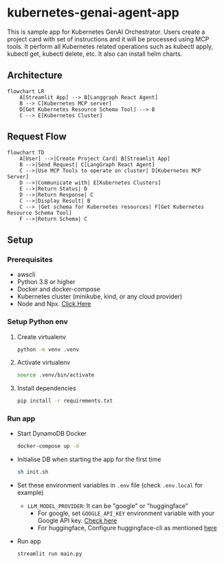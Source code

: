 # kubernetes-genai-agent-app
This is sample app for Kubernetes GenAI Orchestrator. Users create a project card with set of instructions and it will be processed using MCP tools. It perform all Kubernetes related operations such as kubectl apply, kubectl get, kubectl delete, etc. It also can install helm charts. 

## Architecture
```mermaid
flowchart LR
    A[Streamlit App] --> B[Langgraph React Agent]
    B --> C[Kubernetes MCP server]
    D[Get Kubernetes Resource Schema Tool] --> B
    C --> E[Kubernetes Cluster]

```

## Request Flow
```mermaid
flowchart TD
    A[User] -->|Create Project Card| B[Streamlit App]
    B -->|Send Request| C[LangGraph React Agent]
    C -->|Use MCP Tools to operate on cluster| D[Kubernetes MCP Server]
    D -->|Communicate with| E[Kubernetes Clusters]
    E -->|Return Status| D
    D -->|Return Response| C
    C -->|Display Result| B
    C --> |Get schema for Kubernetes resources| F[Get Kubernetes Resource Schema Tool]
    F -->|Return Schema| C
```

## Setup
### Prerequisites
- awscli
- Python 3.8 or higher
- Docker and docker-compose
- Kubernetes cluster (minikube, kind, or any cloud provider)
- Node and Npx. [Click Here](https://nodejs.org/en/download)

### Setup Python env
1. Create virtualenv
    ```bash
    python -m venv .venv
    ```
2. Activate virtualenv
    ```bash
    source .venv/bin/activate
    ```
3. Install dependencies
    ```bash
    pip install -r requirements.txt
    ```

### Run app
- Start DynamoDB Docker
    ```bash
    docker-compose up -d
    ```

- Initialise DB when starting the app for the first time
    ```bash
    sh init.sh

    ```
- Set these environment variables in `.env` file (check `.env.local` for example)
  - `LLM_MODEL_PROVIDER`: It can be "google" or "huggingface"
    - For google, set `GOOGLE_API_KEY` environment variable with your Google API key. [Check here](https://aistudio.google.com/apikey)
    - For huggingface, Configure huggingface-cli as mentioned [here](https://huggingface.co/docs/huggingface_hub/en/guides/cli#command-line-interface-cli)

- Run app
    ```bash
    streamlit run main.py
    ```

